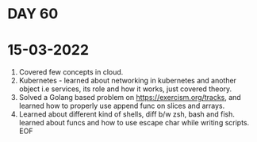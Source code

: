 # DAY 60
# 15-03-2022
1. Covered few concepts in cloud.
2. Kubernetes - learned about networking in kubernetes and another object i.e services, its role and how it works, just covered theory.
3. Solved a Golang based problem on https://exercism.org/tracks, and learned how to properly use append func on slices and arrays.
4.  Learned about different kind of shells, diff b/w zsh, bash and fish. learned about funcs and how to use escape char while writing scripts. 
EOF

